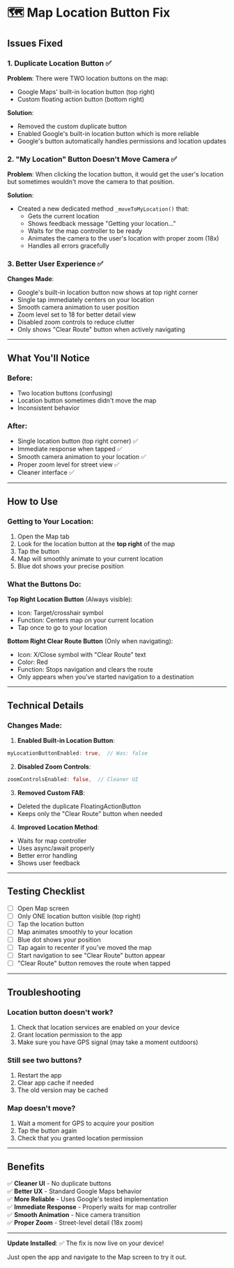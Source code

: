 # 🗺️ Map Location Button Fix

## Issues Fixed

### 1. Duplicate Location Button ✅
**Problem**: There were TWO location buttons on the map:
- Google Maps' built-in location button (top right)
- Custom floating action button (bottom right)

**Solution**: 
- Removed the custom duplicate button
- Enabled Google's built-in location button which is more reliable
- Google's button automatically handles permissions and location updates

### 2. "My Location" Button Doesn't Move Camera ✅
**Problem**: When clicking the location button, it would get the user's location but sometimes wouldn't move the camera to that position.

**Solution**:
- Created a new dedicated method `_moveToMyLocation()` that:
  - Gets the current location
  - Shows feedback message "Getting your location..."
  - Waits for the map controller to be ready
  - Animates the camera to the user's location with proper zoom (18x)
  - Handles all errors gracefully

### 3. Better User Experience ✅
**Changes Made**:
- Google's built-in location button now shows at top right corner
- Single tap immediately centers on your location
- Smooth camera animation to user position
- Zoom level set to 18 for better detail view
- Disabled zoom controls to reduce clutter
- Only shows "Clear Route" button when actively navigating

---

## What You'll Notice

### Before:
- Two location buttons (confusing)
- Location button sometimes didn't move the map
- Inconsistent behavior

### After:
- Single location button (top right corner) ✅
- Immediate response when tapped ✅
- Smooth camera animation to your location ✅
- Proper zoom level for street view ✅
- Cleaner interface ✅

---

## How to Use

### Getting to Your Location:
1. Open the Map tab
2. Look for the location button at the **top right** of the map
3. Tap the button
4. Map will smoothly animate to your current location
5. Blue dot shows your precise position

### What the Buttons Do:

**Top Right Location Button** (Always visible):
- Icon: Target/crosshair symbol
- Function: Centers map on your current location
- Tap once to go to your location

**Bottom Right Clear Route Button** (Only when navigating):
- Icon: X/Close symbol with "Clear Route" text
- Color: Red
- Function: Stops navigation and clears the route
- Only appears when you've started navigation to a destination

---

## Technical Details

### Changes Made:

1. **Enabled Built-in Location Button**:
```dart
myLocationButtonEnabled: true,  // Was: false
```

2. **Disabled Zoom Controls**:
```dart
zoomControlsEnabled: false,  // Cleaner UI
```

3. **Removed Custom FAB**:
- Deleted the duplicate FloatingActionButton
- Keeps only the "Clear Route" button when needed

4. **Improved Location Method**:
- Waits for map controller
- Uses async/await properly
- Better error handling
- Shows user feedback

---

## Testing Checklist

- [ ] Open Map screen
- [ ] Only ONE location button visible (top right)
- [ ] Tap the location button
- [ ] Map animates smoothly to your location
- [ ] Blue dot shows your position
- [ ] Tap again to recenter if you've moved the map
- [ ] Start navigation to see "Clear Route" button appear
- [ ] "Clear Route" button removes the route when tapped

---

## Troubleshooting

### Location button doesn't work?
1. Check that location services are enabled on your device
2. Grant location permission to the app
3. Make sure you have GPS signal (may take a moment outdoors)

### Still see two buttons?
1. Restart the app
2. Clear app cache if needed
3. The old version may be cached

### Map doesn't move?
1. Wait a moment for GPS to acquire your position
2. Tap the button again
3. Check that you granted location permission

---

## Benefits

✅ **Cleaner UI** - No duplicate buttons  
✅ **Better UX** - Standard Google Maps behavior  
✅ **More Reliable** - Uses Google's tested implementation  
✅ **Immediate Response** - Properly waits for map controller  
✅ **Smooth Animation** - Nice camera transition  
✅ **Proper Zoom** - Street-level detail (18x zoom)

---

**Update Installed**: ✅ The fix is now live on your device!

Just open the app and navigate to the Map screen to try it out.
